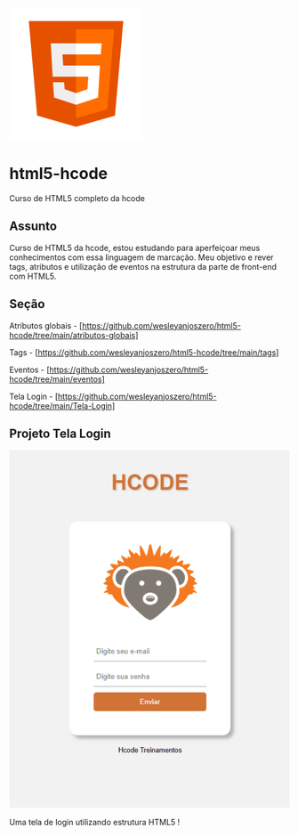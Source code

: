 ![logotipo html5](./image/html5-240.png)

# html5-hcode
Curso de HTML5 completo da hcode

## Assunto
Curso de HTML5 da hcode, estou estudando para aperfeiçoar meus conhecimentos com essa linguagem de marcação. Meu objetivo e rever tags, atributos e utilização de eventos na estrutura da parte de front-end com HTML5.

## Seção
Atributos globais - [https://github.com/wesleyanjoszero/html5-hcode/tree/main/atributos-globais]

Tags - [https://github.com/wesleyanjoszero/html5-hcode/tree/main/tags]

Eventos - [https://github.com/wesleyanjoszero/html5-hcode/tree/main/eventos]

Tela Login - [https://github.com/wesleyanjoszero/html5-hcode/tree/main/Tela-Login]


## Projeto Tela Login
![Projeto Tela Login HTML5](./image/Tela-Login.png)

Uma tela de login utilizando estrutura HTML5 !